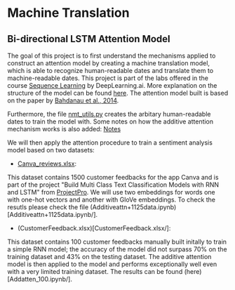 # Machine Translation 
## Bi-directional LSTM Attention Model 
 
The goal of this project is to first understand the mechanisms applied to construct an attention model by creating a machine translation model, which is able to recognize human-readable dates and translate them to machine-readable dates. This project is part of the labs offered in the course [Sequence Learning](https://www.coursera.org/learn/nlp-sequence-models ) by DeepLearning.ai. More explanation on the structure of the model can be found [here](Machine_translation.ipynb/). The attention model built is based on the paper by [Bahdanau et al., 2014](https://doi.org/10.48550/arXiv.1409.0473). 

Furthermore, the file [nmt_utils.py](nmt_utils.py/) creates the arbitary human-readable dates to train the model with. Some notes on how the additive attention mechanism works is also added: [Notes](Notes.pdf)

We will then apply the attention procedure to train a sentiment analysis model based on two datasets: 
- [Canva_reviews.xlsx](Canva_reviews.xlsx/): 

This dataset contains 1500 customer feedbacks for the app Canva and is part of the project "Build Multi Class Text Classification Models with RNN and LSTM" from [ProjectPro](https://www.projectpro.io/). We will use two embeddings for words one with one-hot vectors and another with GloVe embeddings. To check the resutls please check the file (Additiveattn+1125data.ipynb)[Additiveattn+1125data.ipynb/]. 

- (CustomerFeedback.xlsx)[CustomerFeedback.xlsx/]: 

This dataset contains 100 customer feedbacks manually built initally to train a simple RNN model; the accuracy of the model did not surpass 70% on the training dataset and 43% on the testing dataset. The additive attention model is then applied to the model and performs exceptionally well even with a very limited training dataset. The results can be found (here)[Addatten_100.ipynb/].




